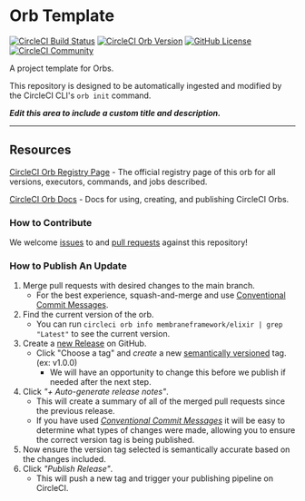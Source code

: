 # Orb Template


[![CircleCI Build Status](https://circleci.com/gh/membraneframework/circleci-orb.svg?style=shield "CircleCI Build Status")](https://circleci.com/gh/membraneframework/circleci-orb) [![CircleCI Orb Version](https://badges.circleci.com/orbs/membraneframework/elixir.svg)](https://circleci.com/orbs/registry/orb/membraneframework/elixir) [![GitHub License](https://img.shields.io/badge/license-MIT-lightgrey.svg)](https://raw.githubusercontent.com/membraneframework/circleci-orb/master/LICENSE) [![CircleCI Community](https://img.shields.io/badge/community-CircleCI%20Discuss-343434.svg)](https://discuss.circleci.com/c/ecosystem/orbs)



A project template for Orbs.

This repository is designed to be automatically ingested and modified by the CircleCI CLI's `orb init` command.

_**Edit this area to include a custom title and description.**_

---

## Resources

[CircleCI Orb Registry Page](https://circleci.com/orbs/registry/orb/membraneframework/elixir) - The official registry page of this orb for all versions, executors, commands, and jobs described.

[CircleCI Orb Docs](https://circleci.com/docs/2.0/orb-intro/#section=configuration) - Docs for using, creating, and publishing CircleCI Orbs.

### How to Contribute

We welcome [issues](https://github.com/membraneframework/circleci-orb/issues) to and [pull requests](https://github.com/membraneframework/circleci-orb/pulls) against this repository!

### How to Publish An Update
1. Merge pull requests with desired changes to the main branch.
    - For the best experience, squash-and-merge and use [Conventional Commit Messages](https://conventionalcommits.org/).
2. Find the current version of the orb.
    - You can run `circleci orb info membraneframework/elixir | grep "Latest"` to see the current version.
3. Create a [new Release](https://github.com/membraneframework/circleci-orb/releases/new) on GitHub.
    - Click "Choose a tag" and _create_ a new [semantically versioned](http://semver.org/) tag. (ex: v1.0.0)
      - We will have an opportunity to change this before we publish if needed after the next step.
4.  Click _"+ Auto-generate release notes"_.
    - This will create a summary of all of the merged pull requests since the previous release.
    - If you have used _[Conventional Commit Messages](https://conventionalcommits.org/)_ it will be easy to determine what types of changes were made, allowing you to ensure the correct version tag is being published.
5. Now ensure the version tag selected is semantically accurate based on the changes included.
6. Click _"Publish Release"_.
    - This will push a new tag and trigger your publishing pipeline on CircleCI.